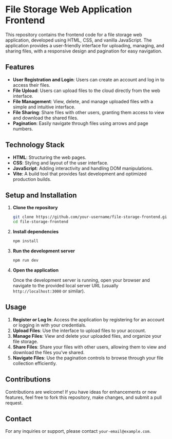 # File Storage Web Application Frontend

This repository contains the frontend code for a file storage web application, developed using HTML, CSS, and vanilla JavaScript. The application provides a user-friendly interface for uploading, managing, and sharing files, with a responsive design and pagination for easy navigation.

## Features

- **User Registration and Login**: Users can create an account and log in to access their files.
- **File Upload**: Users can upload files to the cloud directly from the web interface.
- **File Management**: View, delete, and manage uploaded files with a simple and intuitive interface.
- **File Sharing**: Share files with other users, granting them access to view and download the shared files.
- **Pagination**: Easily navigate through files using arrows and page numbers.

## Technology Stack

- **HTML**: Structuring the web pages.
- **CSS**: Styling and layout of the user interface.
- **JavaScript**: Adding interactivity and handling DOM manipulations.
- **Vite**: A build tool that provides fast development and optimized production builds.

## Setup and Installation

1. **Clone the repository**
    ```bash
    git clone https://github.com/your-username/file-storage-frontend.git
    cd file-storage-frontend
    ```

2. **Install dependencies**
    ```bash
    npm install
    ```

3. **Run the development server**
    ```bash
    npm run dev
    ```

4. **Open the application**

    Once the development server is running, open your browser and navigate to the provided local server URL (usually `http://localhost:3000` or similar).

## Usage

1. **Register or Log In**: Access the application by registering for an account or logging in with your credentials.
2. **Upload Files**: Use the interface to upload files to your account.
3. **Manage Files**: View and delete your uploaded files, and organize your file storage.
4. **Share Files**: Share your files with other users, allowing them to view and download the files you’ve shared.
5. **Navigate Files**: Use the pagination controls to browse through your file collection efficiently.

## Contributions

Contributions are welcome! If you have ideas for enhancements or new features, feel free to fork this repository, make changes, and submit a pull request.

## Contact

For any inquiries or support, please contact `your-email@example.com`.
